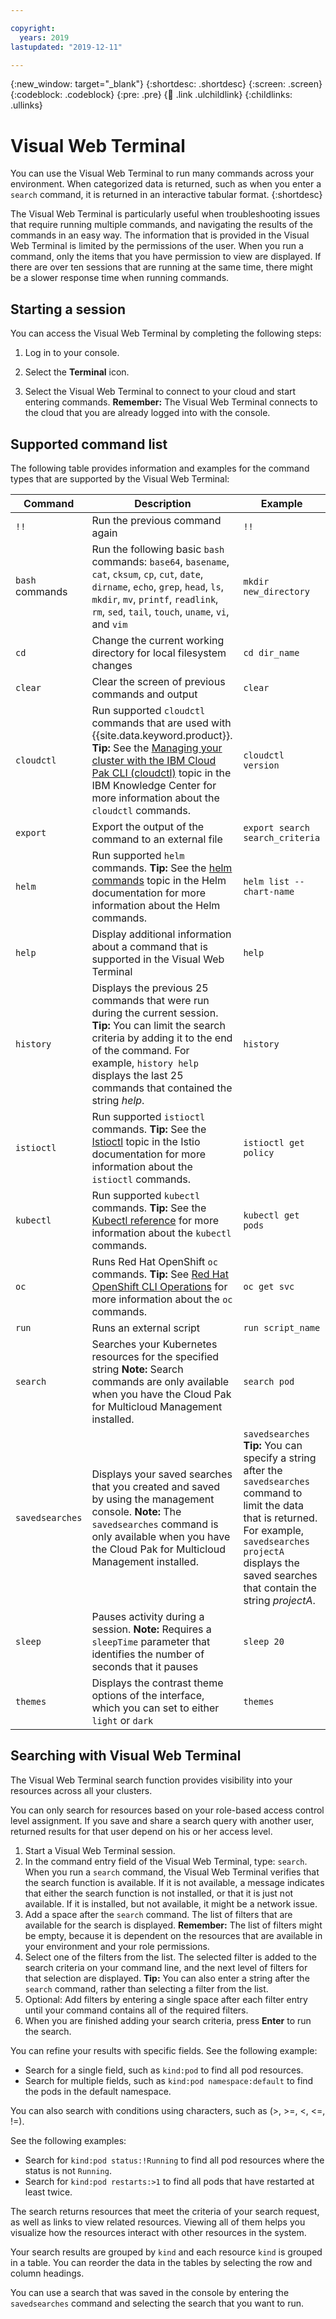 ```yaml
---

copyright:
  years: 2019
lastupdated: "2019-12-11"

---
```


{:new_window: target="_blank"}
{:shortdesc: .shortdesc}
{:screen: .screen}
{:codeblock: .codeblock}
{:pre: .pre}
{:child: .link .ulchildlink}
{:childlinks: .ullinks}

# Visual Web Terminal

You can use the Visual Web Terminal to run many commands across your environment. When categorized data is returned, such as when you enter a `search` command, it is returned in an interactive tabular format.
{:shortdesc}

The Visual Web Terminal is particularly useful when troubleshooting issues that require running multiple commands, and navigating the results of the commands in an easy way. The information that is provided in the Visual Web Terminal is limited by the permissions of the user. When you run a command, only the items that you have permission to view are displayed. If there are over ten sessions that are running at the same time, there might be a slower response time when running commands.

## Starting a session

You can access the Visual Web Terminal by completing the following steps:

1. Log in to your console.  

2. Select the **Terminal** icon.

3. Select the Visual Web Terminal to connect to your cloud and start entering commands. **Remember:** The Visual Web Terminal connects to the cloud that you are already logged into with the console.

## Supported command list

The following table provides information and examples for the command types that are supported by the Visual Web Terminal:

| Command | Description | Example |
| ---------|--------------|------- |
| `!!` | Run the previous command again | `!!` |
| `bash` commands | Run the following basic `bash` commands: `base64`, `basename`, `cat`, `cksum`, `cp`, `cut`, `date`, `dirname`, `echo`, `grep`, `head`, `ls`, `mkdir`, `mv`, `printf`, `readlink`, `rm`, `sed`, `tail`, `touch`, `uname`, `vi`, and `vim`  | `mkdir new_directory` |
| `cd` | Change the current working directory for local filesystem changes | `cd dir_name` |
| `clear` | Clear the screen of previous commands and output | `clear` |
| `cloudctl` | Run supported `cloudctl` commands that are used with {{site.data.keyword.product}}. **Tip:** See the [Managing your cluster with the IBM Cloud Pak CLI (cloudctl)](../../cloudctl/icp_cli.md) topic in the IBM Knowledge Center for more information about the `cloudctl` commands. | `cloudctl version` |
| `export` | Export the output of the command to an external file | `export search search_criteria` |
| `helm` | Run supported `helm` commands. **Tip:** See the [helm commands](https://v2.helm.sh/docs/helm/#helm) topic in the Helm documentation for more information about the Helm commands. | `helm list --chart-name` |
| `help` | Display additional information about a command that is supported in the Visual Web Terminal | `help` |
| `history` | Displays the previous 25 commands that were run during the current session. **Tip:** You can limit the search criteria by adding it to the end of the command. For example, `history help` displays the last 25 commands that contained the string *help*. | `history` |
| `istioctl` | Run supported `istioctl` commands. **Tip:** See the [Istioctl](https://istio.io/docs/reference/commands/istioctl/) topic in the Istio documentation for more information about the `istioctl` commands. | `istioctl get policy` |
| `kubectl` | Run supported `kubectl` commands. **Tip:** See the [Kubectl reference](https://kubernetes.io/docs/reference/generated/kubectl/kubectl-commands) for more information about the `kubectl` commands. | `kubectl get pods`  |
| `oc` | Runs Red Hat OpenShift `oc` commands. **Tip:** See [Red Hat OpenShift CLI Operations](https://docs.openshift.com/enterprise/3.0/cli_reference/basic_cli_operations.html) for more information about the `oc` commands. | `oc get svc` |
| `run` | Runs an external script | `run script_name` |
| `search` | Searches your Kubernetes resources for the specified string **Note:** Search commands are only available when you have the Cloud Pak for Multicloud Management installed. | `search pod` |
| `savedsearches` | Displays your saved searches that you created and saved by using the management console. **Note:** The `savedsearches` command is only available when you have the Cloud Pak for Multicloud Management installed.| `savedsearches` **Tip:** You can specify a string after the `savedsearches` command to limit the data that is returned. For example, `savedsearches projectA` displays the saved searches that contain the string *projectA*. |
| `sleep` | Pauses activity during a session. **Note:** Requires a `sleepTime` parameter that identifies the number of seconds that it pauses | `sleep 20` |
| `themes` |  Displays the contrast theme options of the interface, which you can set to either `light` or `dark` | `themes` |

## Searching with Visual Web Terminal

The Visual Web Terminal search function provides visibility into your resources across all your clusters. 

You can only search for resources based on your role-based access control level assignment. If you save and share a search query with another user, returned results for that user depend on his or her access level.

1. Start a Visual Web Terminal session.
2. In the command entry field of the Visual Web Terminal, type: `search`. When you run a `search` command, the Visual Web Terminal verifies that the search function is available. If it is not available, a message indicates that either the search function is not installed, or that it is just not available. If it is installed, but not available, it might be a network issue. 
3. Add a space after the `search` command. The list of filters that are available for the search is displayed. **Remember:** The list of filters might be empty, because it is dependent on the resources that are available in your environment and your role permissions. 
4. Select one of the filters from the list. The selected filter is added to the search criteria on your command line, and the next level of filters for that selection are displayed. **Tip:** You can also enter a string after the `search` command, rather than selecting a filter from the list. 
5. Optional: Add filters by entering a single space after each filter entry until your command contains all of the required filters. 	 
6. When you are finished adding your search criteria, press **Enter** to run the search. 

You can refine your results with specific fields. See the following example:

  - Search for a single field, such as `kind:pod` to find all pod resources.
  - Search for multiple fields, such as `kind:pod namespace:default` to find the pods in the default namespace.

You can also search with conditions using characters, such as (>, >=, <, <=, !=).

See the following examples:

  - Search for `kind:pod status:!Running` to find all pod resources where the status is not `Running`.
  - Search for `kind:pod restarts:>1` to find all pods that have restarted at least twice.

The search returns resources that meet the criteria of your search request, as well as links to view related resources. Viewing all of them helps you visualize how the resources interact with other resources in the system. 
   
Your search results are grouped by `kind` and each resource `kind` is grouped in a table. You can reorder the data in the tables by selecting the row and column headings.

You can use a search that was saved in the console by entering the `savedsearches` command and selecting the search that you want to run.
